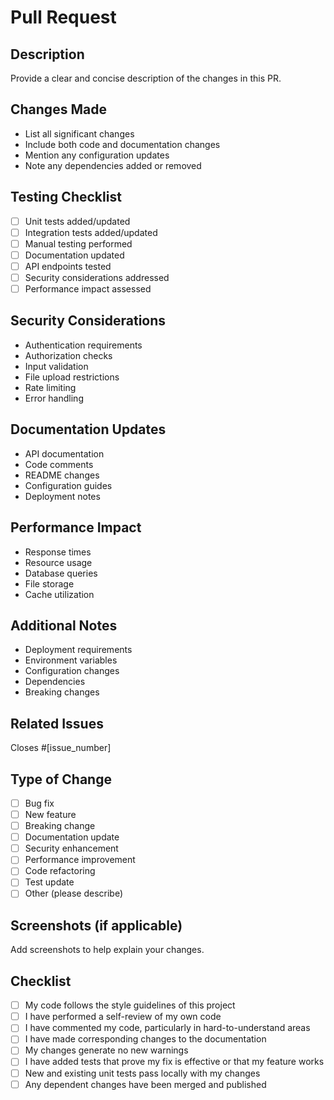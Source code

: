 # Pull Request

## Description
Provide a clear and concise description of the changes in this PR.

## Changes Made
- List all significant changes
- Include both code and documentation changes
- Mention any configuration updates
- Note any dependencies added or removed

## Testing Checklist
- [ ] Unit tests added/updated
- [ ] Integration tests added/updated
- [ ] Manual testing performed
- [ ] Documentation updated
- [ ] API endpoints tested
- [ ] Security considerations addressed
- [ ] Performance impact assessed

## Security Considerations
- Authentication requirements
- Authorization checks
- Input validation
- File upload restrictions
- Rate limiting
- Error handling

## Documentation Updates
- API documentation
- Code comments
- README changes
- Configuration guides
- Deployment notes

## Performance Impact
- Response times
- Resource usage
- Database queries
- File storage
- Cache utilization

## Additional Notes
- Deployment requirements
- Environment variables
- Configuration changes
- Dependencies
- Breaking changes

## Related Issues
Closes #[issue_number]

## Type of Change
- [ ] Bug fix
- [ ] New feature
- [ ] Breaking change
- [ ] Documentation update
- [ ] Security enhancement
- [ ] Performance improvement
- [ ] Code refactoring
- [ ] Test update
- [ ] Other (please describe)

## Screenshots (if applicable)
Add screenshots to help explain your changes.

## Checklist
- [ ] My code follows the style guidelines of this project
- [ ] I have performed a self-review of my own code
- [ ] I have commented my code, particularly in hard-to-understand areas
- [ ] I have made corresponding changes to the documentation
- [ ] My changes generate no new warnings
- [ ] I have added tests that prove my fix is effective or that my feature works
- [ ] New and existing unit tests pass locally with my changes
- [ ] Any dependent changes have been merged and published 